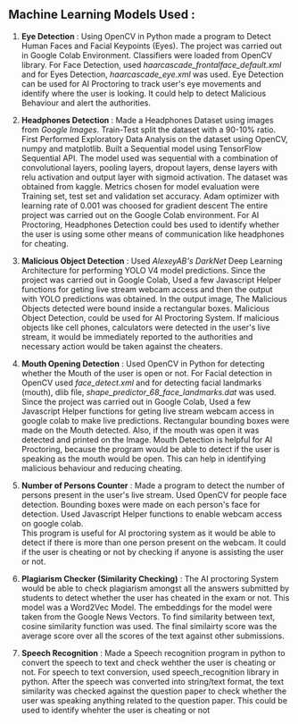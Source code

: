 ## Machine Learning Models Used : 

1. **Eye Detection** :  Using OpenCV in Python made a program to Detect Human Faces and Facial Keypoints (Eyes). The project was carried out in Google Colab Environment.                                 Classifiers were loaded from OpenCV library.
                        For Face Detection, used *haarcascade_frontalface_default.xml* and for Eyes Detection, *haarcascade_eye.xml* was used. Eye Detection can be used for AI                           Proctoring to track user's eye movements and identify where the user is looking. It could help to detect Malicious Behaviour and alert the authorities.


2. **Headphones Detection** : Made a Headphones Dataset using images from *Google Images*. Train-Test split the dataset with a 90-10% ratio. First Performed Exploratory Data                                   Analysis on the dataset using OpenCV, numpy and matplotlib.
                              Built a Sequential model using TensorFlow Sequential API. The model used was sequential with a combination of convolutional layers, pooling layers,                               dropout layers, dense layers with relu activation and output layer with sigmoid activation. 
                              The dataset was obtained from kaggle. Metrics chosen for model evaluation were Training set, test set and validation  set accuracy. Adam optimizer                               with learning rate of 0.001 was choosed for gradient descent
                              The entire project was carried out on the Google Colab environment.
                              For AI Proctoring, Headphones Detection could bes used to identify whether the user is using some other means of communication like headphones for                               cheating.
                              
3. **Malicious Object Detection** : Used *AlexeyAB's DarkNet* Deep Learning Architecture for performing YOLO V4 model predictions. Since the project was carried out in Google                                       Colab, Used a few Javascript Helper functions for geting live stream webcam access and then the output with YOLO predictions was obtained.
                                    In the output image, The Malicious Objects detected were bound inside a rectangular boxes.
                                    Malicious Object Detection, could be used for AI Proctoring System. If malicious objects like cell phones, calculators were detected in the                                       user's live stream, it would be immediately reported to the authorities and necessary action would be taken against the cheaters.
                                    
4. **Mouth Opening Detection** : Used OpenCV in Python for detecting whether the Mouth of the user is open or not. For Facial detection in OpenCV used *face_detect.xml* and for                                  detecting facial landmarks (mouth), dlib file, *shape_predictor_68_face_landmarks.dat* was used. Since the project was carried out in Google                                      Colab, Used a few Javascript Helper functions for geting live stream webcam access in google colab to make live predictions. 
                                 Rectangular bounding boxes were made on the Mouth detected. Also, if the mouth was open it was detected and printed on the Image.
                                 Mouth Detection is helpful for AI Proctoring, because the program would be able to detect if the user is speaking as the mouth would be open.
                                 This can help in identifying malicious behaviour and reducing cheating.
                                                                  
5. **Number of Persons Counter** : Made a program to detect the number of persons present in the user's live stream. Used OpenCV for people face detection. Bounding boxes were                                      made on each person's face for detection. Used Javascript Helper functions to enable webcam access on google colab.               
                                   This program is useful for AI proctoring system as it would be able to detect if there is more than one person present on the webcam. It could
                                   if the user is cheating or not by checking if anyone is assisting the user or not.

6. **Plagiarism Checker (Similarity Checking)** : The AI proctoring System would be able to check plagiarism amongst all the answers submitted by students to detect whether the                                                   user has cheated in the exam or not.
                                                  This model was a Word2Vec Model. The embeddings for the model were taken from the Google News Vectors. 
                                                  To find similarity between text, cosine similarity function was used. The final similairty score was the average score over all                                                   the scores of the text against other submissions. 
                                                  
7. **Speech Recognition** : Made a Speech recognition program in python to convert the speech to text and check wehther the user is cheating or not. For speech to text                                       conversion, used speech_recognition library in python.
                            After the speech was converted into string/text format, the text similarity was checked against the question paper to check whether the user was                                 speaking anything related to the question paper. This could be used to identify whehter the user is cheating or not
